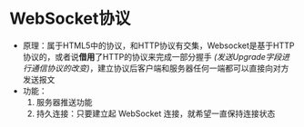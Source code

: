 # WebSocket协议

- 原理：属于HTML5中的协议，和HTTP协议有交集，Websocket是基于HTTP协议的，或者说**借用**了HTTP的协议来完成一部分握手 *(发送Upgrade字段进行通信协议的改变)*，建立协议后客户端和服务器任何一端都可以直接向对方发送报文
- 功能：
  1. 服务器推送功能
  2. 持久连接：只要建立起 WebSocket 连接，就希望一直保持连接状态